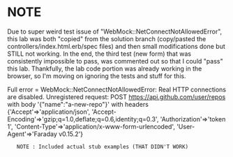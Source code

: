 # NOTE

Due to super weird test issue of "WebMock::NetConnectNotAllowedError", this lab was both "copied" from the solution branch (copy/pasted the controllers/index.html.erb/spec files) and then small modifications done but STILL not working. In the end, the third test (new form) that was consistently impossible to pass, was commented out so that I could "pass" this lab. Thankfully, the lab code portion was already working in the browser, so I'm moving on ignoring the tests and stuff for this.

Full error = 
    WebMock::NetConnectNotAllowedError:
       Real HTTP connections are disabled. Unregistered request: POST https://api.github.com/user/repos with body '{"name":"a-new-repo"}' with headers {'Accept'=>'application/json', 'Accept-Encoding'=>'gzip;q=1.0,deflate;q=0.6,identity;q=0.3', 'Authorization'=>'token 1', 'Content-Type'=>'application/x-www-form-urlencoded', 'User-Agent'=>'Faraday v0.15.2'}
       
       NOTE : Included actual stub examples (THAT DIDN'T WORK)